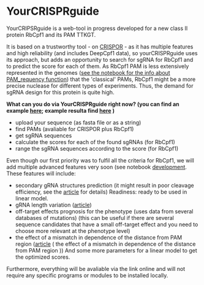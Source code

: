 # YourCRISPRguide
YourCRIPSRguide is a web-tool in progress developed for a new class II protein RbCpf1 and its PAM TTKGT. 

It is based on a trustworthy tool - on [CRISPOR](http://crispor.org) - as it has multiple features and high reliability (and includes DeepCpf1 data), so yourCRISPRguide uses its approach, but adds an opportunity to search for sgRNA for RbCpf1 and to predict the score for each of them. As RbCpf1 PAM is less extensively represented in the genomes ([see the notebook for the info about PAM_requency function](https://github.com/albinoknyaz/YourCRISPRguide/blob/frequency/frequency)) that the 'classical' PAMs, RbCpf1 might be a more precise nuclease for different types of experiments. Thus, the demand for sgRNA design for this protein is quite high. 

**What can you do via YourCRISPRguide right now? (you can find an example [here](example.ipynb); example resulta find [here](example_results.csv) )**
- upload your sequence (as fasta file or as a string) 
- find PAMs (avaliable for CRISPOR plus RbCpf1) 
- get sgRNA sequences 
- calculate the scores for each of the found sgRNAs (for RbCpf1) 
- range the sgRNA sequences according to the score (for RbCpf1) 

Even though our first priority was to fulfil all the criteria for RbCpf1, we will add multiple advanced features very soon (see notebook [development](development.ipynb). 
These features will include: 
- secondary gRNA structures prediction (it might result in poor cleavage efficiency, see the [article](https://academic.oup.com/nar/article/48/6/3228/5716457) for details)
Readiness: ready to be used in linear model. 
- gRNA length variation ([article](https://www.ncbi.nlm.nih.gov/pmc/articles/PMC6538514/)) 
- off-target effects prognosis for the phenotype (uses data from several databases of mutations) (this can be useful if there are several sequence candidates that have a small off-target effect and you need to choose more relevant at the phenotype level)
- the effect of a mismatch in dependence of the distance from PAM region ([article](https://www.pnas.org/content/pnas/early/2020/05/05/1918685117.full.pdf) ( the effect of a mismatch in dependence of the distance from PAM region )) 
And some more parameters for a linear model to get the optimized scores. 

Furthermore, everything will be avaliable via the link online and will not require any specific programs or modules to be installed locally. 




